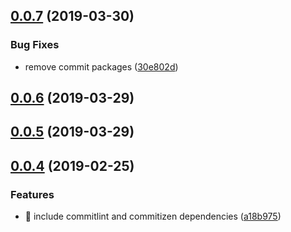 <a name="0.0.7"></a>
## [0.0.7](https://github.com/williaster/data-ui/compare/v0.0.6...v0.0.7) (2019-03-30)


### Bug Fixes

* remove commit packages ([30e802d](https://github.com/williaster/data-ui/commit/30e802d))



<a name="0.0.6"></a>
## [0.0.6](https://github.com/williaster/data-ui/compare/v0.0.5...v0.0.6) (2019-03-29)



<a name="0.0.5"></a>
## [0.0.5](https://github.com/williaster/data-ui/compare/v0.0.4...v0.0.5) (2019-03-29)



<a name="0.0.4"></a>
## [0.0.4](https://github.com/williaster/data-ui/compare/v0.0.3...v0.0.4) (2019-02-25)


### Features

* 🎸 include commitlint and commitizen dependencies ([a18b975](https://github.com/williaster/data-ui/commit/a18b975))



